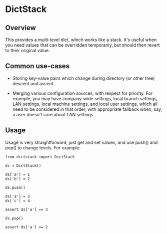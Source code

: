 # DictStack

## Overview

This provides a multi-level dict, which works like a stack.  It's useful when you need values that
can be overridden temporarily, but should then revert to their original value.

## Common use-cases

* Storing key-value pairs which change during directory (or other tree) descent and ascent.

* Merging various configuration sources, with respect for priority.  For example, you may have company-wide settings, local branch settings, LAN settings, local machine settings, and local user settings, which all need to be considered in that order, with appropriate fallback when, say, a user doesn't care about LAN settings.

## Usage

Usage is very straightforward; just get and set values, and use push() and pop() to change levels.  For example:

```
from dictstack import DictStack

ds = DictStack()

ds['a'] = 1
ds['b'] = 2

ds.push()

ds['a'] = 3
ds['c'] = 4

assert ds['a'] == 3

ds.pop()

assert ds['a'] == 2
